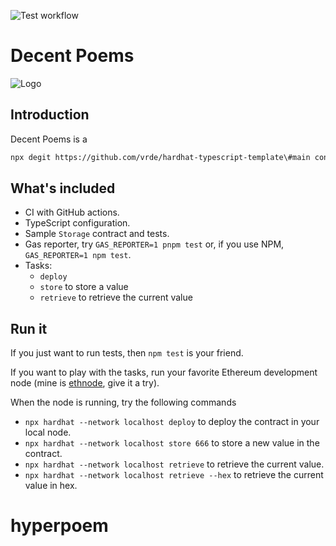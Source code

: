 ![Test workflow](https://github.com/vrde/hyperpoem/actions/workflows/node.yml/badge.svg)

# Decent Poems

![Logo](https://github.com/deeecent/decentpoems/blob/main/doc/logo.github.alpha.svg?raw=true)

## Introduction

Decent Poems is a

```bash
npx degit https://github.com/vrde/hardhat-typescript-template\#main contracts
```

## What's included

- CI with GitHub actions.
- TypeScript configuration.
- Sample `Storage` contract and tests.
- Gas reporter, try `GAS_REPORTER=1 pnpm test` or, if you use NPM, `GAS_REPORTER=1 npm test`.
- Tasks:
  - `deploy`
  - `store` to store a value
  - `retrieve` to retrieve the current value

## Run it

If you just want to run tests, then `npm test` is your friend.

If you want to play with the tasks, run your favorite Ethereum development node (mine is [ethnode](https://github.com/vrde/ethnode/), give it a try).

When the node is running, try the following commands

- `npx hardhat --network localhost deploy` to deploy the contract in your local node.
- `npx hardhat --network localhost store 666` to store a new value in the contract.
- `npx hardhat --network localhost retrieve` to retrieve the current value.
- `npx hardhat --network localhost retrieve --hex` to retrieve the current value in hex.

# hyperpoem
